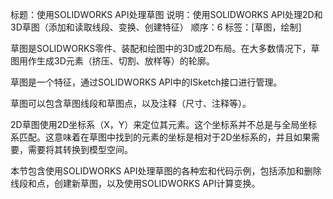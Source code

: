 标题：使用SOLIDWORKS API处理草图
说明：使用SOLIDWORKS API处理2D和3D草图（添加和读取线段、变换、创建特征）
顺序：6
标签：[草图，绘制]

草图是SOLIDWORKS零件、装配和绘图中的3D或2D布局。在大多数情况下，草图用作生成3D元素（挤压、切割、放样等）的轮廓。

草图是一个特征，通过SOLIDWORKS API中的ISketch接口进行管理。

草图可以包含草图线段和草图点，以及注释（尺寸、注释等）。

2D草图使用2D坐标系（X，Y）来定位其元素。这个坐标系并不总是与全局坐标系匹配。这意味着在草图中找到的元素的坐标是相对于2D坐标系的，并且如果需要，需要将其转换到模型空间。

本节包含使用SOLIDWORKS API处理草图的各种宏和代码示例，包括添加和删除线段和点，创建新草图，以及使用SOLIDWORKS API计算变换。